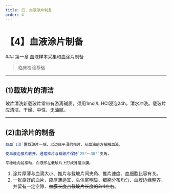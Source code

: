 ```yaml
---
title: 四、血液涂片制备
order: 4
---
```

# 【4】血液涂片制备
<kaodian/>
### 第一章 血液样本采集和血涂片制备

> 临床检验基础

---

## (1)载玻片的清洁

玻片清洗新载玻片常带有游离碱质，须用1mol/L HCl浸泡24h，清水冲洗。载玻片应清洁、干燥、中性、无油腻。

---

## (2)血涂片的制备

```js
取血`1滴`置载玻片一端，以边缘平滑的推片，从血滴前方接触血液，

使血液沿推片散开，通常推片与载玻片保持`25°～30°`夹角，

平稳地向前推动，血液即在载玻片上形成薄层血膜。
```

1. 涂片厚薄与血滴大小、推片与载玻片间夹角、推片速度、血细胞比容有关。
2. 一张良好的血片，应厚薄适宜、头体尾明显、细胞分布均匀、血膜边缘整齐，并留有一定空隙、~~血膜长度占载玻片长度的3/4左右~~。

<!--endPrint-->
<beiti/>
